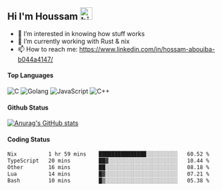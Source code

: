 ## Hi I'm Houssam <img src="https://user-images.githubusercontent.com/1303154/88677602-1635ba80-d120-11ea-84d8-d263ba5fc3c0.gif" width="28px" alt="hi">

- 👀 I’m interested in knowing how stuff works
- 🔭 I’m currently working with Rust & nix
- 📫 How to reach me: https://www.linkedin.com/in/hossam-abouiba-b044a4147/

#### Top Languages

![C](https://img.shields.io/badge/c-%2300599C.svg?style=for-the-badge&logo=c&logoColor=white)
![Golang](https://img.shields.io/badge/go-blue?style=for-the-badge&logo=Goland)
![JavaScript](https://img.shields.io/badge/javascript-%23323330.svg?style=for-the-badge&logo=javascript&logoColor=%23F7DF1E)
![C++](https://img.shields.io/badge/C%2B%2B-blue?style=for-the-badge&logo=C%2B%2B)


#### Github Status
[![Anurag's GitHub stats](https://github-readme-stats.vercel.app/api?username=0xhoussam&theme=tokyonight)](https://github.com/anuraghazra/github-readme-stats)

#### Coding Status
<!--START_SECTION:waka-->

```txt
Nix          1 hr 59 mins    ███████████████░░░░░░░░░░   60.52 %
TypeScript   20 mins         ██▓░░░░░░░░░░░░░░░░░░░░░░   10.44 %
Other        16 mins         ██░░░░░░░░░░░░░░░░░░░░░░░   08.18 %
Lua          14 mins         █▓░░░░░░░░░░░░░░░░░░░░░░░   07.21 %
Bash         10 mins         █▒░░░░░░░░░░░░░░░░░░░░░░░   05.38 %
```

<!--END_SECTION:waka-->
